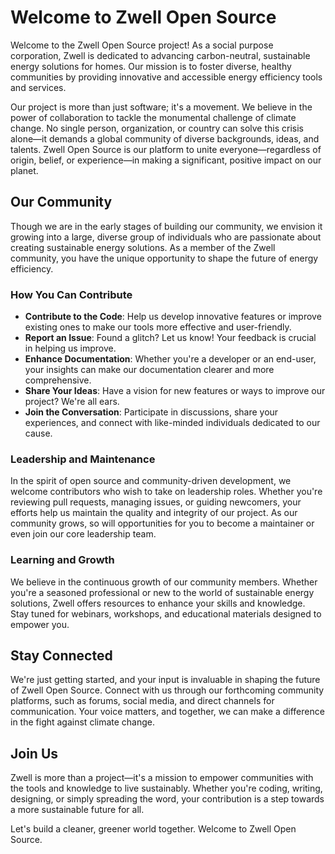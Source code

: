 # Welcome to Zwell Open Source

Welcome to the Zwell Open Source project! As a social purpose corporation, Zwell is dedicated to advancing carbon-neutral, sustainable energy solutions for homes. Our mission is to foster diverse, healthy communities by providing innovative and accessible energy efficiency tools and services.

Our project is more than just software; it's a movement. We believe in the power of collaboration to tackle the monumental challenge of climate change. No single person, organization, or country can solve this crisis alone—it demands a global community of diverse backgrounds, ideas, and talents. Zwell Open Source is our platform to unite everyone—regardless of origin, belief, or experience—in making a significant, positive impact on our planet.

## **Our Community**

Though we are in the early stages of building our community, we envision it growing into a large, diverse group of individuals who are passionate about creating sustainable energy solutions. As a member of the Zwell community, you have the unique opportunity to shape the future of energy efficiency.

### **How You Can Contribute**

- **Contribute to the Code**: Help us develop innovative features or improve existing ones to make our tools more effective and user-friendly.
- **Report an Issue**: Found a glitch? Let us know! Your feedback is crucial in helping us improve.
- **Enhance Documentation**: Whether you're a developer or an end-user, your insights can make our documentation clearer and more comprehensive.
- **Share Your Ideas**: Have a vision for new features or ways to improve our project? We're all ears.
- **Join the Conversation**: Participate in discussions, share your experiences, and connect with like-minded individuals dedicated to our cause.

### **Leadership and Maintenance**

In the spirit of open source and community-driven development, we welcome contributors who wish to take on leadership roles. Whether you're reviewing pull requests, managing issues, or guiding newcomers, your efforts help us maintain the quality and integrity of our project. As our community grows, so will opportunities for you to become a maintainer or even join our core leadership team.

### **Learning and Growth**

We believe in the continuous growth of our community members. Whether you're a seasoned professional or new to the world of sustainable energy solutions, Zwell offers resources to enhance your skills and knowledge. Stay tuned for webinars, workshops, and educational materials designed to empower you.

## **Stay Connected**

We're just getting started, and your input is invaluable in shaping the future of Zwell Open Source. Connect with us through our forthcoming community platforms, such as forums, social media, and direct channels for communication. Your voice matters, and together, we can make a difference in the fight against climate change.

## **Join Us**

Zwell is more than a project—it's a mission to empower communities with the tools and knowledge to live sustainably. Whether you're coding, writing, designing, or simply spreading the word, your contribution is a step towards a more sustainable future for all.

Let's build a cleaner, greener world together. Welcome to Zwell Open Source.
